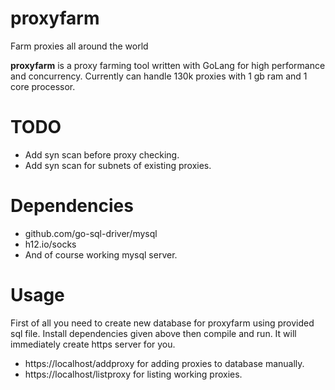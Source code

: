 
# proxyfarm
Farm proxies all around the world

**proxyfarm** is a proxy farming tool written with GoLang for high performance and concurrency. Currently can handle 130k proxies with 1 gb ram and 1 core processor.

# TODO

 - Add syn scan before proxy checking.
 - Add syn scan for subnets of existing proxies.

# Dependencies

 - github.com/go-sql-driver/mysql
 - h12.io/socks
 - And of course working mysql server.
# Usage
First of all you need to create new database for proxyfarm using provided sql file. Install dependencies given above then compile and run. It will immediately create https server for you.
 - https://localhost/addproxy for adding proxies to database manually.
 - https://localhost/listproxy for listing working proxies.
